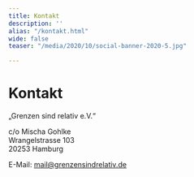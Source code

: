 ```yaml
---
title: Kontakt
description: ''
alias: "/kontakt.html"
wide: false
teaser: "/media/2020/10/social-banner-2020-5.jpg"

---
```

# Kontakt

„Grenzen sind relativ e.V.“

c/o Mischa Gohlke  
Wrangelstrasse 103  
20253 Hamburg

E-Mail: mail@grenzensindrelativ.de